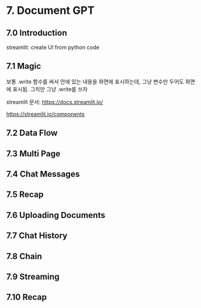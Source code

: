 # 7. Document GPT
## 7.0 Introduction
streamlit: create UI from python code
## 7.1 Magic
보통 .write 함수를 써서 안에 있는 내용을 화면에 표시하는데, 그냥 변수만 두어도 화면에 표시됨. 그치만 그냥 .write를 쓰자

streamlit 문서: https://docs.streamlit.io/

https://streamlit.io/components
## 7.2 Data Flow
## 7.3 Multi Page
## 7.4 Chat Messages
## 7.5 Recap
## 7.6 Uploading Documents
## 7.7 Chat History
## 7.8 Chain
## 7.9 Streaming
## 7.10 Recap